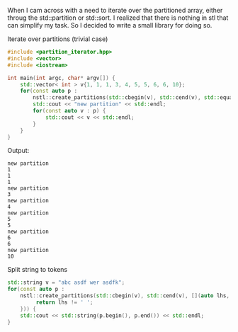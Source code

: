 When I cam across with a need to iterate over the partitioned array, either throug the std::partition or std::sort. I realized that there is nothing in stl that can simplify my task. So I decided to write a small library for doing so.


Iterate over partitions (trivial case)
```cpp
#include <partition_iterator.hpp>
#include <vector>
#include <iostream>

int main(int argc, char* argv[]) {
    std::vector< int > v{1, 1, 1, 3, 4, 5, 5, 6, 6, 10};
    for(const auto p :
        nstl::create_partitions(std::cbegin(v), std::cend(v), std::equal_to< int >())) {
        std::cout << "new partition" << std::endl;
        for(const auto v : p) {
            std::cout << v << std::endl;
        }
    }
}

```

Output:
```
new partition
1
1
1
new partition
3
new partition
4
new partition
5
5
new partition
6
6
new partition
10
```



Split string to tokens
```cpp
std::string v = "abc asdf wer asdfk";
for(const auto p :
    nstl::create_partitions(std::cbegin(v), std::cend(v), [](auto lhs, auto rhs) {
         return lhs != ' ';
    })) {
    std::cout << std::string(p.begin(), p.end()) << std::endl;
}
```

